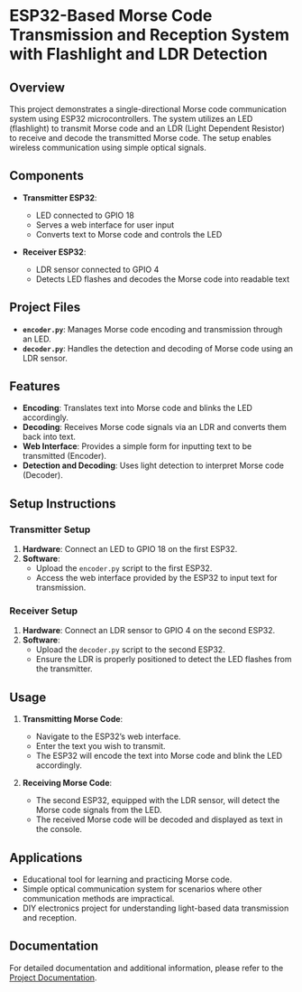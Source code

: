 # ESP32-Based Morse Code Transmission and Reception System with Flashlight and LDR Detection

## Overview

This project demonstrates a single-directional Morse code communication system using ESP32 microcontrollers. The system utilizes an LED (flashlight) to transmit Morse code and an LDR (Light Dependent Resistor) to receive and decode the transmitted Morse code. The setup enables wireless communication using simple optical signals.

## Components

- **Transmitter ESP32**:
  - LED connected to GPIO 18
  - Serves a web interface for user input
  - Converts text to Morse code and controls the LED

- **Receiver ESP32**:
  - LDR sensor connected to GPIO 4
  - Detects LED flashes and decodes the Morse code into readable text

## Project Files

- **`encoder.py`**: Manages Morse code encoding and transmission through an LED.
- **`decoder.py`**: Handles the detection and decoding of Morse code using an LDR sensor.

## Features

- **Encoding**: Translates text into Morse code and blinks the LED accordingly.
- **Decoding**: Receives Morse code signals via an LDR and converts them back into text.
- **Web Interface**: Provides a simple form for inputting text to be transmitted (Encoder).
- **Detection and Decoding**: Uses light detection to interpret Morse code (Decoder).

## Setup Instructions

### Transmitter Setup
1. **Hardware**: Connect an LED to GPIO 18 on the first ESP32.
2. **Software**:
   - Upload the `encoder.py` script to the first ESP32.
   - Access the web interface provided by the ESP32 to input text for transmission.

### Receiver Setup
1. **Hardware**: Connect an LDR sensor to GPIO 4 on the second ESP32.
2. **Software**:
   - Upload the `decoder.py` script to the second ESP32.
   - Ensure the LDR is properly positioned to detect the LED flashes from the transmitter.

## Usage

1. **Transmitting Morse Code**:
   - Navigate to the ESP32’s web interface.
   - Enter the text you wish to transmit.
   - The ESP32 will encode the text into Morse code and blink the LED accordingly.

2. **Receiving Morse Code**:
   - The second ESP32, equipped with the LDR sensor, will detect the Morse code signals from the LED.
   - The received Morse code will be decoded and displayed as text in the console.

## Applications

- Educational tool for learning and practicing Morse code.
- Simple optical communication system for scenarios where other communication methods are impractical.
- DIY electronics project for understanding light-based data transmission and reception.

## Documentation

For detailed documentation and additional information, please refer to the [Project Documentation](https://drive.google.com/file/d/1WZoI68UPOLsZ_6QZuQ9HmWHU686xaXf9/view?usp=drive_link).
